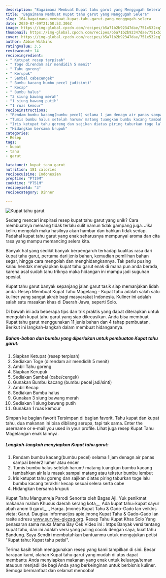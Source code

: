 ```yaml
---
description: "Bagaimana Membuat Kupat tahu garut yang Menggugah Selera"
title: "Bagaimana Membuat Kupat tahu garut yang Menggugah Selera"
slug: 164-bagaimana-membuat-kupat-tahu-garut-yang-menggugah-selera
date: 2020-07-09T21:50:53.306Z
image: https://img-global.cpcdn.com/recipes/b5a71b2b92347dae/751x532cq70/kupat-tahu-garut-foto-resep-utama.jpg
thumbnail: https://img-global.cpcdn.com/recipes/b5a71b2b92347dae/751x532cq70/kupat-tahu-garut-foto-resep-utama.jpg
cover: https://img-global.cpcdn.com/recipes/b5a71b2b92347dae/751x532cq70/kupat-tahu-garut-foto-resep-utama.jpg
author: Abbie Wilkins
ratingvalue: 3.5
reviewcount: 14
recipeingredient:
- " Ketupat resep terpisah"
- " Toge direndam air mendidih 5 menit"
- " Tahu goreng"
- " Kerupuk"
- " Sambal cabecengek"
- " Bumbu kacang bumbu pecel jadisinti"
- " Kecap"
- " Bumbu halus"
- "3 siung bawang merah"
- "1 siung bawang putih"
- "1 ruas kemcur"
recipeinstructions:
- "Rendam bumbu kacang(bumbu pecel) selama 1 jam denagn air panas sampai bener2 lumer atau encer"
- "Tumis bumbu halus setelah harum/ matang tuangkan bumbu kacang tambahkan air lalu masak sampai matang atau tekstur bumbu lembut"
- "Iris ketupat tahu goreng dan sajikan diatas piring taburkan toge lalu bumbu kacang terakhir kecap sesuai selera serta cabe"
- "Hidangkan bersama krupuk"
categories:
- Resep
tags:
- kupat
- tahu
- garut

katakunci: kupat tahu garut 
nutrition: 181 calories
recipecuisine: Indonesian
preptime: "PT19M"
cooktime: "PT51M"
recipeyield: "3"
recipecategory: Dinner

---
```



![Kupat tahu garut](https://img-global.cpcdn.com/recipes/b5a71b2b92347dae/751x532cq70/kupat-tahu-garut-foto-resep-utama.jpg)

Sedang mencari inspirasi resep kupat tahu garut yang unik? Cara membuatnya memang tidak terlalu sulit namun tidak gampang juga. Jika keliru mengolah maka hasilnya akan hambar dan bahkan tidak sedap. Padahal kupat tahu garut yang enak seharusnya mempunyai aroma dan cita rasa yang mampu memancing selera kita.

Banyak hal yang sedikit banyak berpengaruh terhadap kualitas rasa dari kupat tahu garut, pertama dari jenis bahan, kemudian pemilihan bahan segar, hingga cara mengolah dan menghidangkannya. Tak perlu pusing kalau hendak menyiapkan kupat tahu garut enak di mana pun anda berada, karena asal sudah tahu triknya maka hidangan ini mampu jadi suguhan spesial.

Kupat tahu garut banyak sepanjang jalan garut tasik siap memanjakan lidah anda. Resep Membuat Kupat Tahu Magelang - Kupat tahu adalah salah satu kuliner yang sangat akrab bagi masyarakat Indonesia. Kuliner ini adalah salah satu masakan khas di Daerah Jawa, seperti Solo.


Di bawah ini ada beberapa tips dan trik praktis yang dapat diterapkan untuk mengolah kupat tahu garut yang siap dikreasikan. Anda bisa membuat Kupat tahu garut menggunakan 11 jenis bahan dan 4 tahap pembuatan. Berikut ini langkah-langkah dalam membuat hidangannya.

<!--inarticleads1-->

##### Bahan-bahan dan bumbu yang diperlukan untuk pembuatan Kupat tahu garut:

1. Siapkan  Ketupat (resep terpisah)
1. Sediakan  Toge (direndam air mendidih 5 menit)
1. Ambil  Tahu goreng
1. Siapkan  Kerupuk
1. Sediakan  Sambal (cabe/cengek)
1. Gunakan  Bumbu kacang (bumbu pecel jadi/sinti)
1. Ambil  Kecap
1. Sediakan  Bumbu halus
1. Gunakan 3 siung bawang merah
1. Sediakan 1 siung bawang putih
1. Gunakan 1 ruas kemcur


Simpan ke bagian favorit Tersimpan di bagian favorit. Tahu kupat dan kupat tahu, dua makanan ini bisa dibilang serupa, tapi tak sama. Enter the username or e-mail you used in your profile. Lihat juga resep Kupat Tahu Magelangan enak lainnya. 

<!--inarticleads2-->

##### Langkah-langkah menyiapkan Kupat tahu garut:

1. Rendam bumbu kacang(bumbu pecel) selama 1 jam denagn air panas sampai bener2 lumer atau encer
1. Tumis bumbu halus setelah harum/ matang tuangkan bumbu kacang tambahkan air lalu masak sampai matang atau tekstur bumbu lembut
1. Iris ketupat tahu goreng dan sajikan diatas piring taburkan toge lalu bumbu kacang terakhir kecap sesuai selera serta cabe
1. Hidangkan bersama krupuk


Kupat Tahu Mangunreja Parodi Senorita oleh Bagas Aji. Yuk penikmat makanan malam Khusus daerah serang kota,,,, Ada kupat tahu+kupat sayur abah anom ti garut,,,,, Harga. Įmonės Kupat Tahu &amp; Gado-Gado Ian veiklos vieta: Garut. Daugiau informacijos apie įmonę Kupat Tahu &amp; Gado-Gado Ian rasite adresu www.survive-giezag.org. Resep Tahu Kupat Khas Solo Yang penasaran sama muka Mama Bay Cek Video ini : https Banyak versi tentang kupat tahu, dan ini adalah versi yang paling cocok dengan saya, kuat tahu Bandung. Saya Sendiri membutuhkan bantuanmu untuk mengajukan petisi &#34;Kupat tahu: Kupat tahu petisi&#34;. 

Terima kasih telah menggunakan resep yang kami tampilkan di sini. Besar harapan kami, olahan Kupat tahu garut yang mudah di atas dapat membantu Anda menyiapkan makanan yang enak untuk keluarga/teman ataupun menjadi ide bagi Anda yang berkeinginan untuk berbisnis kuliner. Semoga bermanfaat dan selamat mencoba!
